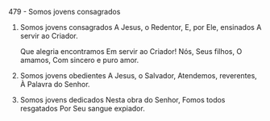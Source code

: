 479 - Somos jovens consagrados

1. Somos jovens consagrados
   A Jesus, o Redentor,
   E, por Ele, ensinados
   A servir ao Criador.

   Que alegria encontramos
   Em servir ao Criador!
   Nós, Seus filhos, O amamos,
   Com sincero e puro amor.

2. Somos jovens obedientes
   A Jesus, o Salvador,
   Atendemos, reverentes,
   À Palavra do Senhor.

3. Somos jovens dedicados
   Nesta obra do Senhor,
   Fomos todos resgatados
   Por Seu sangue expiador.
